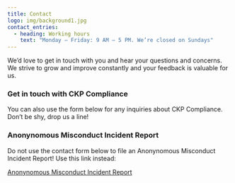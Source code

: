 ```yaml
---
title: Contact
logo: img/background1.jpg
contact_entries:
  - heading: Working hours
    text: "Monday – Friday: 9 AM – 5 PM. We’re closed on Sundays"
---
```

We’d love to get in touch with you and hear your questions and concerns. We strive to grow and improve constantly and your feedback is valuable for us.

<h3 class="f4 b lh-title mb2">Get in touch with CKP Compliance</h3>

You can also use the form below for any inquiries about CKP Compliance. Don’t be shy, drop us a line!

<h3 class="f4 b lh-title mb2">Anonynomous Misconduct Incident Report</h3>

Do not use the contact form below to file an Anonynomous Misconduct Incident Report! Use this link instead:

<a href="https://ckp-mir.netlify.app/">Anonynomous Misconduct Incident Report</a>